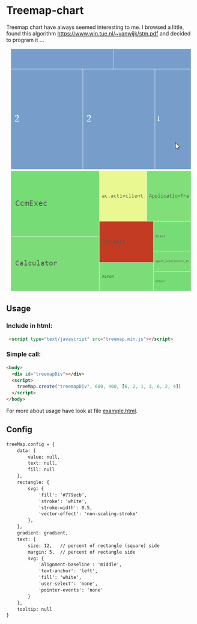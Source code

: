 # Treemap-chart
Treemap chart have always seemed interesting to me. I browsed a little, found this algorithm https://www.win.tue.nl/~vanwijk/stm.pdf and decided to program it ...

<p align="center">
  <img src="https://github.com/ivanuci/Treemap-chart/blob/main/example.gif" alt="example.gif">
</p>

## Usage

### Include in html:
```html
 <script type="text/javascript" src="treemap.min.js"></script>
```

### Simple call:
```html
<body>
  <div id="treemapDiv"></div>
  <script>
    treeMap.create("treemapDiv", 600, 400, [6, 2, 1, 3, 6, 2, 4])
  </script>
</body>
```
For more about usage have look at file <a href="https://github.com/ivanuci/Treemap-chart/blob/readme-edit/example.html">example.html</a>.

## Config
```html
treeMap.config = {
    data: {
        value: null,
        text: null,
        fill: null
    },
    rectangle: {
        svg: {
            'fill': '#779ecb',
            'stroke': 'white',
            'stroke-width': 0.5,
            'vector-effect': 'non-scaling-stroke'
        },
    },
    gradient: gradient,
    text: {
        size: 12,   // percent of rectangle (square) side
        margin: 5,  // percent of rectangle side
        svg: {
            'alignment-baseline': 'middle',
            'text-anchor': 'left',
            'fill': 'white',
            'user-select': 'none',
            'pointer-events': 'none'
        }
    },
    tooltip: null
}
```
